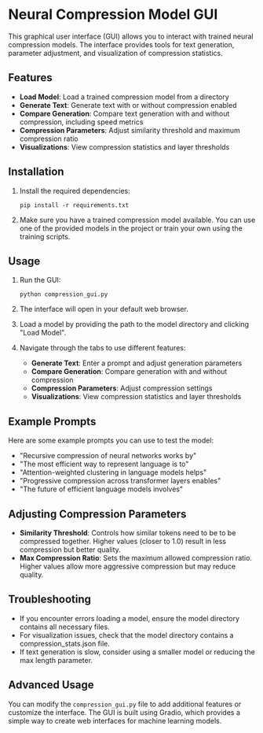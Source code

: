 # Neural Compression Model GUI

This graphical user interface (GUI) allows you to interact with trained neural compression models. The interface provides tools for text generation, parameter adjustment, and visualization of compression statistics.

## Features

- **Load Model**: Load a trained compression model from a directory
- **Generate Text**: Generate text with or without compression enabled
- **Compare Generation**: Compare text generation with and without compression, including speed metrics
- **Compression Parameters**: Adjust similarity threshold and maximum compression ratio
- **Visualizations**: View compression statistics and layer thresholds

## Installation

1. Install the required dependencies:
   ```
   pip install -r requirements.txt
   ```

2. Make sure you have a trained compression model available. You can use one of the provided models in the project or train your own using the training scripts.

## Usage

1. Run the GUI:
   ```
   python compression_gui.py
   ```

2. The interface will open in your default web browser.

3. Load a model by providing the path to the model directory and clicking "Load Model".

4. Navigate through the tabs to use different features:
   - **Generate Text**: Enter a prompt and adjust generation parameters
   - **Compare Generation**: Compare generation with and without compression
   - **Compression Parameters**: Adjust compression settings
   - **Visualizations**: View compression statistics and layer thresholds

## Example Prompts

Here are some example prompts you can use to test the model:

- "Recursive compression of neural networks works by"
- "The most efficient way to represent language is to"
- "Attention-weighted clustering in language models helps"
- "Progressive compression across transformer layers enables"
- "The future of efficient language models involves"

## Adjusting Compression Parameters

- **Similarity Threshold**: Controls how similar tokens need to be to be compressed together. Higher values (closer to 1.0) result in less compression but better quality.
- **Max Compression Ratio**: Sets the maximum allowed compression ratio. Higher values allow more aggressive compression but may reduce quality.

## Troubleshooting

- If you encounter errors loading a model, ensure the model directory contains all necessary files.
- For visualization issues, check that the model directory contains a compression_stats.json file.
- If text generation is slow, consider using a smaller model or reducing the max length parameter.

## Advanced Usage

You can modify the `compression_gui.py` file to add additional features or customize the interface. The GUI is built using Gradio, which provides a simple way to create web interfaces for machine learning models. 